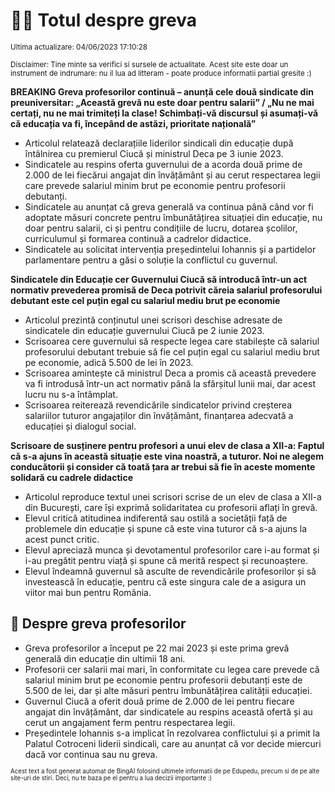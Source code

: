 # 👩‍🏫 Totul despre greva
<sub>Ultima actualizare: 04/06/2023 17:10:28</sub>

<sub>Disclaimer: Tine minte sa verifici si sursele de actualitate. Acest site este doar un instrument de indrumare: nu il lua ad litteram - poate produce informatii partial gresite :)</sub>

**BREAKING Greva profesorilor continuă – anunță cele două sindicate din preuniversitar: „Această grevă nu este doar pentru salarii” / „Nu ne mai certați, nu ne mai trimiteți la clase! Schimbați-vă discursul și asumați-vă că educația va fi, începând de astăzi, prioritate națională”**

- Articolul relatează declarațiile liderilor sindicali din educație după întâlnirea cu premierul Ciucă și ministrul Deca pe 3 iunie 2023.
- Sindicatele au respins oferta guvernului de a acorda două prime de 2.000 de lei fiecărui angajat din învățământ și au cerut respectarea legii care prevede salariul minim brut pe economie pentru profesorii debutanți.
- Sindicatele au anunțat că greva generală va continua până când vor fi adoptate măsuri concrete pentru îmbunătățirea situației din educație, nu doar pentru salarii, ci și pentru condițiile de lucru, dotarea școlilor, curriculumul și formarea continuă a cadrelor didactice.
- Sindicatele au solicitat intervenția președintelui Iohannis și a partidelor parlamentare pentru a găsi o soluție la conflictul cu guvernul.

**Sindicatele din Educație cer Guvernului Ciucă să introducă într-un act normativ prevederea promisă de Deca potrivit căreia salariul profesorului debutant este cel puțin egal cu salariul mediu brut pe economie**

- Articolul prezintă conținutul unei scrisori deschise adresate de sindicatele din educație guvernului Ciucă pe 2 iunie 2023.
- Scrisoarea cere guvernului să respecte legea care stabilește că salariul profesorului debutant trebuie să fie cel puțin egal cu salariul mediu brut pe economie, adică 5.500 de lei în 2023.
- Scrisoarea amintește că ministrul Deca a promis că această prevedere va fi introdusă într-un act normativ până la sfârșitul lunii mai, dar acest lucru nu s-a întâmplat.
- Scrisoarea reiterează revendicările sindicatelor privind creșterea salariilor tuturor angajaților din învățământ, finanțarea adecvată a educației și dialogul social.

**Scrisoare de susținere pentru profesori a unui elev de clasa a XII-a: Faptul că s-a ajuns în această situație este vina noastră, a tuturor. Noi ne alegem conducătorii și consider că toată țara ar trebui să fie în aceste momente solidară cu cadrele didactice**

- Articolul reproduce textul unei scrisori scrise de un elev de clasa a XII-a din București, care își exprimă solidaritatea cu profesorii aflați în grevă.
- Elevul critică atitudinea indiferentă sau ostilă a societății față de problemele din educație și spune că este vina tuturor că s-a ajuns la acest punct critic.
- Elevul apreciază munca și devotamentul profesorilor care i-au format și i-au pregătit pentru viață și spune că merită respect și recunoaștere.
- Elevul îndeamnă guvernul să asculte de revendicările profesorilor și să investească în educație, pentru că este singura cale de a asigura un viitor mai bun pentru România.

## 🏫 Despre greva profesorilor

- Greva profesorilor a început pe 22 mai 2023 și este prima grevă generală din educație din ultimii 18 ani.
- Profesorii cer salarii mai mari, în conformitate cu legea care prevede că salariul minim brut pe economie pentru profesorii debutanți este de 5.500 de lei, dar și alte măsuri pentru îmbunătățirea calității educației.
- Guvernul Ciucă a oferit două prime de 2.000 de lei pentru fiecare angajat din învățământ, dar sindicatele au respins această ofertă și au cerut un angajament ferm pentru respectarea legii.
- Președintele Iohannis s-a implicat în rezolvarea conflictului și a primit la Palatul Cotroceni liderii sindicali, care au anunțat că vor decide miercuri dacă vor continua sau nu greva.


<sub><sub>Acest text a fost generat automat de BingAI folosind ultimele informatii de pe Edupedu, precum si de pe alte site-uri de stiri. Deci, nu te baza pe el pentru a lua decizii importante :)</sub></sub>